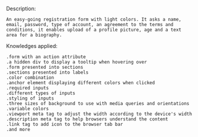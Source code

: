 Description:

    An easy-going registration form with light colors. It asks a name, email, password, type of account, an agreement to the terms and conditions, it enables upload of a profile picture, age and a text area for a biography.

Knowledges applied:

    .form with an action attribute
    .a hidden div to display a tooltip when hovering over
    .form presented into sections
    .sections presented into labels
    .color combination
    .anchor element displaying different colors when clicked
    .required inputs
    .different types of inputs
    .styling of inputs  
    .three sizes of background to use with media queries and orientations
    .variable colors
    .viewport meta tag to adjust the width according to the device's width
    .description meta tag to help browsers understand the content
    .link tag to add icon to the browser tab bar
    .and more    